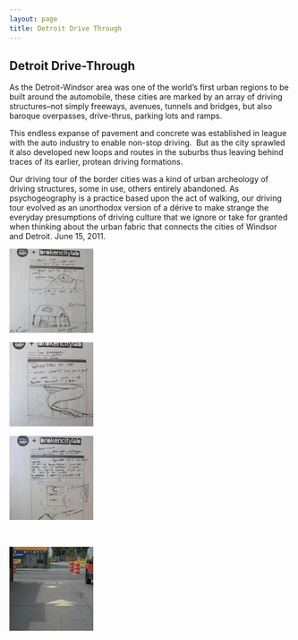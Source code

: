 ```yaml
---
layout: page
title: Detroit Drive Through
---
```


<div class="page-header">
  <h2>Detroit Drive-Through</h2>
</div>
  <p>As the Detroit-Windsor area was one of the world’s first urban regions to be built around the automobile, these cities are marked by an array of driving structures–not simply freeways, avenues, tunnels and bridges, but also baroque overpasses, drive-thrus, parking lots and ramps.</p>
<p>This endless expanse of pavement and concrete was established in league with the auto industry to enable non-stop driving.  But as the city sprawled it also developed new loops and routes in the suburbs thus leaving behind traces of its earlier, protean driving formations.</p>
<p>Our driving tour of the border cities was a kind of urban archeology of driving structures, some in use, others entirely abandoned. As psychogeography is a practice based upon the act of walking, our driving tour evolved as an unorthodox version of a dérive to make strange the everyday presumptions of driving culture that we ignore or take for granted when thinking about the urban fabric that connects the cities of Windsor and Detroit. June 15, 2011.</p>


<div id='gallery-1' class='gallery galleryid-188 gallery-columns-3 gallery-size-thumbnail'><dl class='gallery-item'>
  <dt class='gallery-icon portrait'>
    <a href='/assets/img/Section3D1-768x1024.jpg' title="Section3D1" data-rl_title="Section3D1" class="rl-gallery-link" data-rl_caption="" data-rel="lightbox-gallery-1"><img width="150" height="150" src="/assets/img/Section3D1-150x150.jpg" class="attachment-thumbnail size-thumbnail" alt="" loading="lazy" /></a>
  </dt></dl><dl class='gallery-item'>
  <dt class='gallery-icon portrait'>
    <a href='/assets/img/Section3D2-768x1024.jpg' title="Section3D2" data-rl_title="Section3D2" class="rl-gallery-link" data-rl_caption="" data-rel="lightbox-gallery-1"><img width="150" height="150" src="/assets/img/Section3D2-150x150.jpg" class="attachment-thumbnail size-thumbnail" alt="" loading="lazy" /></a>
  </dt></dl><dl class='gallery-item'>
  <dt class='gallery-icon portrait'>
    <a href='/assets/img/Section3D3-768x1024.jpg' title="Section3D3" data-rl_title="Section3D3" class="rl-gallery-link" data-rl_caption="" data-rel="lightbox-gallery-1"><img width="150" height="150" src="/assets/img/Section3D3-150x150.jpg" class="attachment-thumbnail size-thumbnail" alt="" loading="lazy" /></a>
  </dt></dl><br style="clear: both" /><dl class='gallery-item'>
  <dt class='gallery-icon landscape'>
    <a href='/assets/img/Section3D4-1024x682.jpg' title="Section3D4" data-rl_title="Section3D4" class="rl-gallery-link" data-rl_caption="" data-rel="lightbox-gallery-1"><img width="150" height="150" src="/assets/img/Section3D4-150x150.jpg" class="attachment-thumbnail size-thumbnail" alt="" loading="lazy" /></a>
  </dt></dl>
  <br style='clear: both' />
</div>